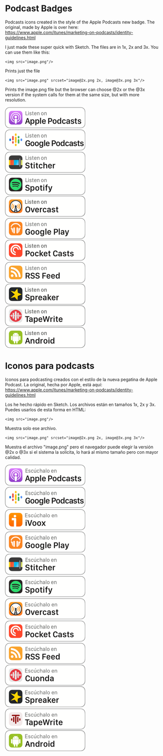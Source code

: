 
# Podcast Badges

Podcasts icons created in the style of the Apple Podcasts new badge. The original, made by Apple is over here: https://www.apple.com/itunes/marketing-on-podcasts/identity-guidelines.html

I just made these super quick with Sketch. The files are in 1x, 2x and 3x. You can use them like this:

```
<img src="image.png"/> 
```
Prints just the file

```
<img src="image.png" srcset="image@2x.png 2x, image@3x.png 3x"/>
```
Prints the image.png file but the browser can choose @2x or the @3x version if the system calls for them at the same size, but with more resolution. 

![Apple](https://raw.githubusercontent.com/barredo/podcasts_badges/master/images/applepodcasts_en@2x.png "Apple")
![Google](https://raw.githubusercontent.com/barredo/podcasts_badges/master/images/googlepodcasts_en@2x.png "Google")
![Stitcher](https://raw.githubusercontent.com/barredo/podcasts_badges/master/images/stitcher_en@2x.png "Stitcher")
![Spotify](https://raw.githubusercontent.com/barredo/podcasts_badges/master/images/spotify_en@2x.png "Spotify")
![Overcast](https://raw.githubusercontent.com/barredo/podcasts_badges/master/images/overcast_en@2x.png "Overcast")
![Google Play](https://raw.githubusercontent.com/barredo/podcasts_badges/master/images/googleplay_en@2x.png "Google Play")
![Pocket Casts](https://raw.githubusercontent.com/barredo/podcasts_badges/master/images/pocketcasts_en@2x.png "Pocket Casts")
![RSS](https://raw.githubusercontent.com/barredo/podcasts_badges/master/images/rss_en@2x.png "RSS")
![Spreaker](https://raw.githubusercontent.com/barredo/podcasts_badges/master/images/spreaker_en%402x.png "Spreaker")
![TapeWrite](https://raw.githubusercontent.com/barredo/podcasts_badges/master/images/tapewrite_en@2x.png "TapeWrite")
![Android](https://raw.githubusercontent.com/barredo/podcasts_badges/master/images/android_en@2x.png "Android")


# Iconos para podcasts

Iconos para podcasting creados con el estilo de la nueva pegatina de Apple Podcast. La original, hecha por Apple, está aquí: https://www.apple.com/itunes/marketing-on-podcasts/identity-guidelines.html

Los he hecho rápido en Sketch. Los archivos están en tamaños 1x, 2x y 3x. Puedes usarlos de esta forma en HTML:

```
<img src="image.png"/> 
```
Muestra solo ese archivo.

```
<img src="image.png" srcset="image@2x.png 2x, image@3x.png 3x"/>
```
Muestra el archivo "image.png" pero el navegador puede elegir la versión @2x o @3x si el sistema la solicita, lo hará al mismo tamaño pero con mayor calidad.

![Apple](https://raw.githubusercontent.com/barredo/podcasts_badges/master/images/applepodcasts_es@2x.png "Apple")
![Google](https://raw.githubusercontent.com/barredo/podcasts_badges/master/images/googlepodcasts_es@2x.png "Google")
![iVoox](https://raw.githubusercontent.com/barredo/podcasts_badges/master/images/ivoox_es@2x.png "iVoox")
![Overcast](https://raw.githubusercontent.com/barredo/podcasts_badges/master/images/googleplay_es@2x.png "Google Play")
![Overcast](https://raw.githubusercontent.com/barredo/podcasts_badges/master/images/stitcher_es@2x.png "Stitcher")
![Overcast](https://raw.githubusercontent.com/barredo/podcasts_badges/master/images/spotify_es@2x.png "Spotify")
![Overcast](https://raw.githubusercontent.com/barredo/podcasts_badges/master/images/overcast_es@2x.png "Overcast")
![Pocket Casts](https://raw.githubusercontent.com/barredo/podcasts_badges/master/images/pocketcasts_es@2x.png "Pocket Casts")
![RSS](https://raw.githubusercontent.com/barredo/podcasts_badges/master/images/rss_es@2x.png "RSS")
![Cuonda](https://raw.githubusercontent.com/barredo/podcasts_badges/master/images/cuonda_es%402x.png "Cuonda")
![Spreaker](https://raw.githubusercontent.com/barredo/podcasts_badges/master/images/spreaker_es%402x.png "Spreaker")
![TapeWrite](https://raw.githubusercontent.com/barredo/podcasts_badges/master/images/tapewrite_es@2x.png "TapeWrite")
![Android](https://raw.githubusercontent.com/barredo/podcasts_badges/master/images/android_es@2x.png "Android")
